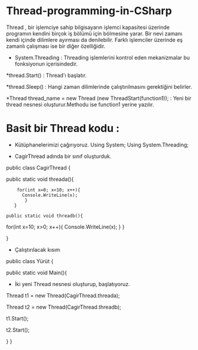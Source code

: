 # Thread-programming-in-CSharp

Thread , bir işlemciye sahip  bilgisayarın işlemci kapasitesi üzerinde programın kendini birçok iş bölümü için 
bölmesine yarar.
Bir nevi zamanı kendi içinde dilimlere ayırması da denilebilir.
Farklı işlemciler üzerinde eş zamanlı çalışması ise bir diğer özelliğidir.

* System.Threading : 
Threading işlemlerini kontrol eden mekanizmalar bu fonksiyonun içerisindedir.

*thread.Start() :
Thread'ı başlatır.

*thread.Sleep() :
Hangi zaman dilimlerinde çalıştırılmasını gerektiğini belirler.

*Thread thread_name = new Thread (new ThreadStart(function1)); : 
Yeni bir thread nesnesi oluşturur.Methodu ise function1 yerine yazılır.

# Basit bir Thread kodu :

+ Kütüphanelerimizi çağırıyoruz.
Using System;
Using System.Threading;

+ CagirThread adında bir sınıf oluşturduk.

public class CagirThread {
   

   public static void threada(){
        
        for(int x=0; x<10; x++){
          Console.WriteLine(x);
           }
       }
   
    public static void threadb(){

  for(int x=10; x>0; x++){
  Console.WriteLine(x);
       }
   }

}

+ Çalıştırılacak kısım

public class Yürüt {

public static void Main(){

+ İki yeni Thread nesnesi oluşturup, başlatıyoruz.

Thread t1 = new Thread(CagirThread.threada);

Thread t2 = new Thread(CagirThread.threadb);

t1.Start();

t2.Start();

}
} 
